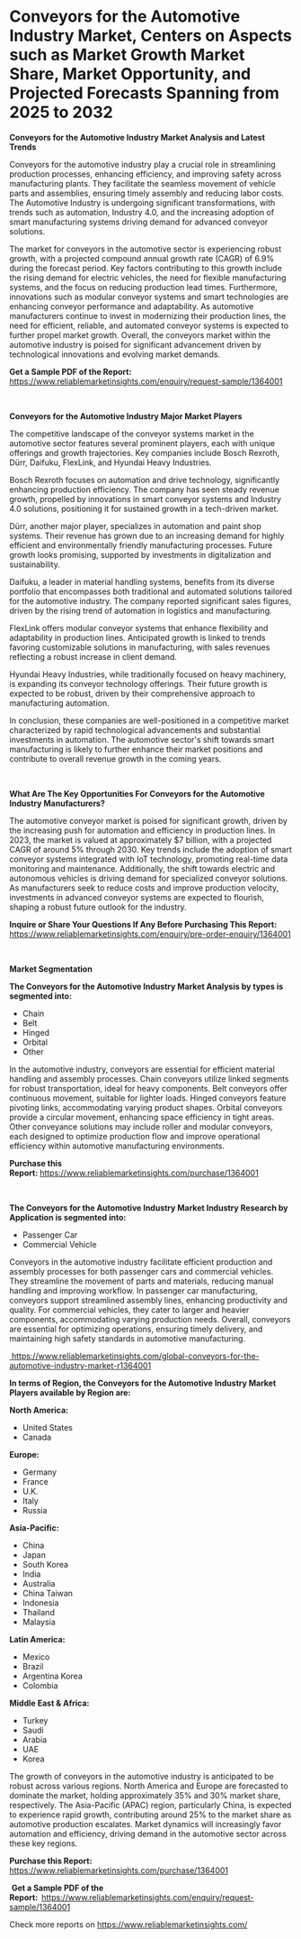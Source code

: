 <p><h1>Conveyors for the Automotive Industry Market, Centers on Aspects such as Market Growth Market Share, Market Opportunity, and Projected Forecasts Spanning from 2025 to 2032</h1></p><p><strong>Conveyors for the Automotive Industry Market Analysis and Latest Trends</strong></p>
<p><p>Conveyors for the automotive industry play a crucial role in streamlining production processes, enhancing efficiency, and improving safety across manufacturing plants. They facilitate the seamless movement of vehicle parts and assemblies, ensuring timely assembly and reducing labor costs. The Automotive Industry is undergoing significant transformations, with trends such as automation, Industry 4.0, and the increasing adoption of smart manufacturing systems driving demand for advanced conveyor solutions.</p><p>The market for conveyors in the automotive sector is experiencing robust growth, with a projected compound annual growth rate (CAGR) of 6.9% during the forecast period. Key factors contributing to this growth include the rising demand for electric vehicles, the need for flexible manufacturing systems, and the focus on reducing production lead times. Furthermore, innovations such as modular conveyor systems and smart technologies are enhancing conveyor performance and adaptability. As automotive manufacturers continue to invest in modernizing their production lines, the need for efficient, reliable, and automated conveyor systems is expected to further propel market growth. Overall, the conveyors market within the automotive industry is poised for significant advancement driven by technological innovations and evolving market demands.</p></p>
<p><strong>Get a Sample PDF of the Report:&nbsp;</strong> <a href="https://www.reliablemarketinsights.com/enquiry/request-sample/1364001?utm_campaign=3204&utm_medium=2&utm_source=Github&utm_content=ia&utm_term=12042025&utm_id=conveyors-for-the-automotive-industry">https://www.reliablemarketinsights.com/enquiry/request-sample/1364001</a></p>
<p>&nbsp;</p>
<p><strong>Conveyors for the Automotive Industry Major Market Players</strong></p>
<p><p>The competitive landscape of the conveyor systems market in the automotive sector features several prominent players, each with unique offerings and growth trajectories. Key companies include Bosch Rexroth, Dürr, Daifuku, FlexLink, and Hyundai Heavy Industries.</p><p>Bosch Rexroth focuses on automation and drive technology, significantly enhancing production efficiency. The company has seen steady revenue growth, propelled by innovations in smart conveyor systems and Industry 4.0 solutions, positioning it for sustained growth in a tech-driven market.</p><p>Dürr, another major player, specializes in automation and paint shop systems. Their revenue has grown due to an increasing demand for highly efficient and environmentally friendly manufacturing processes. Future growth looks promising, supported by investments in digitalization and sustainability.</p><p>Daifuku, a leader in material handling systems, benefits from its diverse portfolio that encompasses both traditional and automated solutions tailored for the automotive industry. The company reported significant sales figures, driven by the rising trend of automation in logistics and manufacturing.</p><p>FlexLink offers modular conveyor systems that enhance flexibility and adaptability in production lines. Anticipated growth is linked to trends favoring customizable solutions in manufacturing, with sales revenues reflecting a robust increase in client demand.</p><p>Hyundai Heavy Industries, while traditionally focused on heavy machinery, is expanding its conveyor technology offerings. Their future growth is expected to be robust, driven by their comprehensive approach to manufacturing automation.</p><p>In conclusion, these companies are well-positioned in a competitive market characterized by rapid technological advancements and substantial investments in automation. The automotive sector's shift towards smart manufacturing is likely to further enhance their market positions and contribute to overall revenue growth in the coming years.</p></p>
<p>&nbsp;</p>
<p><strong>What Are The Key Opportunities For Conveyors for the Automotive Industry Manufacturers?</strong></p>
<p><p>The automotive conveyor market is poised for significant growth, driven by the increasing push for automation and efficiency in production lines. In 2023, the market is valued at approximately $7 billion, with a projected CAGR of around 5% through 2030. Key trends include the adoption of smart conveyor systems integrated with IoT technology, promoting real-time data monitoring and maintenance. Additionally, the shift towards electric and autonomous vehicles is driving demand for specialized conveyor solutions. As manufacturers seek to reduce costs and improve production velocity, investments in advanced conveyor systems are expected to flourish, shaping a robust future outlook for the industry.</p></p>
<p><strong>Inquire or Share Your Questions If Any Before Purchasing This Report:</strong> <a href="https://www.reliablemarketinsights.com/enquiry/pre-order-enquiry/1364001?utm_campaign=3204&utm_medium=2&utm_source=Github&utm_content=ia&utm_term=12042025&utm_id=conveyors-for-the-automotive-industry">https://www.reliablemarketinsights.com/enquiry/pre-order-enquiry/1364001</a></p>
<p>&nbsp;</p>
<p><strong>Market Segmentation</strong></p>
<p><strong>The Conveyors for the Automotive Industry Market Analysis by types is segmented into:</strong></p>
<p><ul><li>Chain</li><li>Belt</li><li>Hinged</li><li>Orbital</li><li>Other</li></ul></p>
<p><p>In the automotive industry, conveyors are essential for efficient material handling and assembly processes. Chain conveyors utilize linked segments for robust transportation, ideal for heavy components. Belt conveyors offer continuous movement, suitable for lighter loads. Hinged conveyors feature pivoting links, accommodating varying product shapes. Orbital conveyors provide a circular movement, enhancing space efficiency in tight areas. Other conveyance solutions may include roller and modular conveyors, each designed to optimize production flow and improve operational efficiency within automotive manufacturing environments.</p></p>
<p><strong>Purchase this Report:&nbsp;</strong><a href="https://www.reliablemarketinsights.com/purchase/1364001?utm_campaign=3204&utm_medium=2&utm_source=Github&utm_content=ia&utm_term=12042025&utm_id=conveyors-for-the-automotive-industry">https://www.reliablemarketinsights.com/purchase/1364001</a></p>
<p>&nbsp;</p>
<p><strong>The Conveyors for the Automotive Industry Market Industry Research by Application is segmented into:</strong></p>
<p><ul><li>Passenger Car</li><li>Commercial Vehicle</li></ul></p>
<p><p>Conveyors in the automotive industry facilitate efficient production and assembly processes for both passenger cars and commercial vehicles. They streamline the movement of parts and materials, reducing manual handling and improving workflow. In passenger car manufacturing, conveyors support streamlined assembly lines, enhancing productivity and quality. For commercial vehicles, they cater to larger and heavier components, accommodating varying production needs. Overall, conveyors are essential for optimizing operations, ensuring timely delivery, and maintaining high safety standards in automotive manufacturing.</p></p>
<p><a href="https://www.reliablemarketinsights.com/global-conveyors-for-the-automotive-industry-market-r1364001?utm_campaign=3204&utm_medium=2&utm_source=Github&utm_content=ia&utm_term=12042025&utm_id=conveyors-for-the-automotive-industry">&nbsp;https://www.reliablemarketinsights.com/global-conveyors-for-the-automotive-industry-market-r1364001</a></p>
<p><strong>In terms of Region, the Conveyors for the Automotive Industry Market Players available by Region are:</strong></p>
<p>
    <p> <strong> North America: </strong>
        <ul>
            <li>United States</li>
            <li>Canada</li>
        </ul>
        </p> 
    <p> <strong> Europe: </strong>
        <ul>
            <li>Germany</li>
            <li>France</li>
            <li>U.K.</li>
            <li>Italy</li>
            <li>Russia</li>
        </ul>
        </p> 
    <p> <strong> Asia-Pacific: </strong>
        <ul>
            <li>China</li>
            <li>Japan</li>
            <li>South Korea</li>
            <li>India</li>
            <li>Australia</li>
            <li>China Taiwan</li>
            <li>Indonesia</li>
            <li>Thailand</li>
            <li>Malaysia</li>
        </ul>
        </p> 
    <p> <strong> Latin America: </strong>
        <ul>
            <li>Mexico</li>
            <li>Brazil</li>
            <li>Argentina Korea</li>
            <li>Colombia</li>
        </ul>
        </p> 
    <p> <strong> Middle East & Africa: </strong>
        <ul>
            <li>Turkey</li>
            <li>Saudi</li>
            <li>Arabia</li>
            <li>UAE</li>
            <li>Korea</li>
        </ul>
    </p>
    </p>
<p><p>The growth of conveyors in the automotive industry is anticipated to be robust across various regions. North America and Europe are forecasted to dominate the market, holding approximately 35% and 30% market share, respectively. The Asia-Pacific (APAC) region, particularly China, is expected to experience rapid growth, contributing around 25% to the market share as automotive production escalates. Market dynamics will increasingly favor automation and efficiency, driving demand in the automotive sector across these key regions.</p></p>
<p><strong>Purchase this Report: </strong><a href="https://www.reliablemarketinsights.com/purchase/1364001?utm_campaign=3204&utm_medium=2&utm_source=Github&utm_content=ia&utm_term=12042025&utm_id=conveyors-for-the-automotive-industry">https://www.reliablemarketinsights.com/purchase/1364001</a></p>
<p>&nbsp;<strong>Get a Sample PDF of the Report:&nbsp;&nbsp;</strong><a href="https://www.reliablemarketinsights.com/enquiry/request-sample/1364001?utm_campaign=3204&utm_medium=2&utm_source=Github&utm_content=ia&utm_term=12042025&utm_id=conveyors-for-the-automotive-industry">https://www.reliablemarketinsights.com/enquiry/request-sample/1364001</a></p>
<p><strong></strong></p>
<p>Check more reports on <a href="https://www.reliablemarketinsights.com/?utm_campaign=3204&utm_medium=2&utm_source=Github&utm_content=ia&utm_term=12042025&utm_id=conveyors-for-the-automotive-industry">https://www.reliablemarketinsights.com/</a></p>